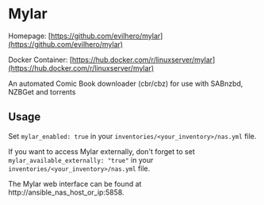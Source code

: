 # Mylar

Homepage: [https://github.com/evilhero/mylar](https://github.com/evilhero/mylar)

Docker Container:
[https://hub.docker.com/r/linuxserver/mylar](https://hub.docker.com/r/linuxserver/mylar)

An automated Comic Book downloader (cbr/cbz) for use with SABnzbd, NZBGet and torrents

## Usage

Set `mylar_enabled: true` in your `inventories/<your_inventory>/nas.yml` file.

If you want to access Mylar externally, don't forget to set
`mylar_available_externally: "true"` in your `inventories/<your_inventory>/nas.yml`
file.

The Mylar web interface can be found at http://ansible_nas_host_or_ip:5858.
